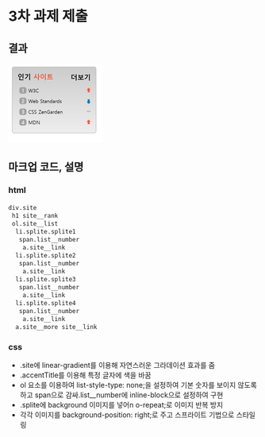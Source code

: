 # 3차 과제 제출

## 결과
![png](./image1.png)

## 마크업 코드, 설명

### html 

```
div.site   
 h1 site__rank   
 ol.site__list
  li.splite.splite1
   span.list__number
    a.site__link
  li.splite.splite2
   span.list__number
    a.site__link
  li.splite.splite3
   span.list__number
    a.site__link
  li.splite.splite4
   span.list__number
    a.site__link
  a.site__more site__link 
```

### css
- .site에 linear-gradient를 이용해 자연스러운 그라데이션 효과를 줌
- .accentTitle를 이용해 특정 글자에 색을 바꿈
- ol 요소를 이용하여 list-style-type: none;을 설정하여 기본 숫자를 보이지 않도록 하고 span으로 감싸.list__number에 inline-block으로 설정하여 구현
- .splite에 background 이미지를 넣어n o-repeat;로 이미지 반복 방지
- 각각 이미지를 background-position: right;로 주고 스프라이트 기법으로 스타일링 